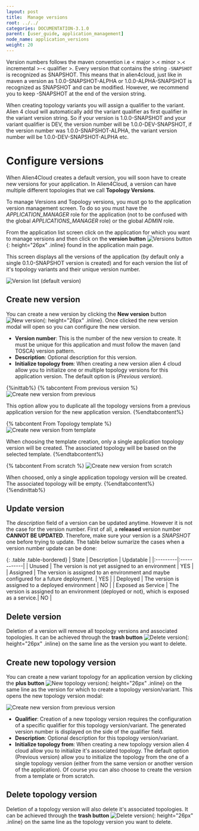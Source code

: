 ```yaml
---
layout: post
title:  Manage versions
root: ../../
categories: DOCUMENTATION-3.1.0
parent: [user_guide, application_management]
node_name: application_versions
weight: 20
---
```


Version numbers follows the maven convention i.e < major >.< minor >.< incremental >-< qualifier >. Every version that contains the string `-SNAPSHOT` is recognized as SNAPSHOT. This means that in alien4cloud, just like in maven a version as 1.0.0-SNAPSHOT-ALPHA or 1.0.0-ALPHA-SNAPSHOT is recognized as SNAPSHOT and can be modified. However, we recommend you to keep -SNAPSHOT at the end of the version string.

When creating topology variants you will assign a qualifier to the variant. Alien 4 cloud will automatically add the variant qualifier as first qualifier in the variant version string. So if your version is 1.0.0-SNAPSHOT and your variant qualifier is DEV, the version number will be 1.0.0-DEV-SNAPSHOT, if the version number was 1.0.0-SNAPSHOT-ALPHA, the variant version number will be 1.0.0-DEV-SNAPSHOT-ALPHA etc.

# Configure versions

When Alien4Cloud creates a default version, you will soon have to create new versions for your application. In Alien4Cloud, a version can have multiple different topologies that we call __Topology Versions__.

To manage Versions and Topology versions, you must go to the application version management screen. To do so you must have the *APPLICATION_MANAGER* role for the application (not to be confused with the global *APPLICATIONS_MANAGER* role) or the global *ADMIN* role.

From the application list screen click on the application for which you want to manage versions and then click on the __version button__ ![Versions button](../../images/3.1.0/user_guide/applications/versions_button.png){: height="26px" .inline} found in the application main page.

This screen displays all the versions of the application (by default only a single 0.1.0-SNAPSHOT version is created) and for each version the list of it's topology variants and their unique version number.

![Version list (default version)](../../images/3.1.0/user_guide/applications/version_list.png)

## Create new version

You can create a new version by clicking the __New version__ button ![New version](../../images/3.1.0/user_guide/applications/new_version_button.png){: height="26px" .inline}. Once clicked the new version modal will open so you can configure the new version.

* __Version number__: This is the number of the new version to create. It must be unique for this application and must follow the maven (and TOSCA) version pattern.
* __Description__: Optional description for this version.
* __Initialize topology from__: When creating a new version alien 4 cloud allow you to initialize one or multiple topology versions for this application version. The default option is (_Previous version_).

{%inittab%}
{% tabcontent From previous version %}
![Create new version from previous](../../images/3.1.0/user_guide/applications/new_version_modal_previous.png)

This option allow you to duplicate all the topology versions from a previous application version for the new application version.
{%endtabcontent%}

{% tabcontent From Topology template %}
![Create new version from template](../../images/3.1.0/user_guide/applications/new_version_modal_template.png)

When choosing the template creation, only a single application topology version will be created. The associated topology will be based on the selected template.
{%endtabcontent%}

{% tabcontent From scratch %}
![Create new version from scratch](../../images/3.1.0/user_guide/applications/new_version_modal_scratch.png)

When choosed, only a single application topology version will be created. The associated topology will be empty.
{%endtabcontent%}
{%endinittab%}

## Update version
The _description_ field of a version can be updated anytime.
However it is not the case for the version number. First of all, a __released__ version number __CANNOT BE UPDATED__.   Therefore, make sure your version is a _SNAPSHOT_ one before trying to update.
The table below sumarize the cases when a version number update can be done:

{: .table .table-bordered}
| State | Description | Updatable |
|:---------|:------------|
| Unused | The version is not yet assigned to an environment | YES |
| Assigned | The version is assigned to an environment and maybe configured for a future deployment. | YES |
| Deployed | The version is assigned to a deployed environment | NO |
| Exposed as Service | The version is assigned to an environment (deployed or not), which is exposed as a service.| NO |

## Delete version

Deletion of a version will remove all topology versions and associated topologies. It can be achieved through the __trash button__ ![Delete version](../../images/3.1.0/user_guide/applications/delete_button.png){: height="26px" .inline} on the same line as the version you want to delete.

## Create new topology version

You can create a new variant topology for an application version by clicking the __plus button__ ![New topology version](../../images/3.1.0/user_guide/applications/new_topo_version_button.png){: height="26px" .inline} on the same line as the version for which to create a topology version/variant. This opens the new topology version modal:

![Create new version from previous version](../../images/3.1.0/user_guide/applications/new_topology_version_previous.png)

* __Qualifier__: Creation of a new topology version requires the configuration of a specific qualifier for this topology version/variant. The generated version number is displayed on the side of the qualifier field.
* __Description__: Optional description for this topology version/variant.
* __Initialize topology from__: When creating a new topology version alien 4 cloud allow you to initialize it's associated topology. The default option (Previous version) allow you to initialize the topology from the one of a single topology version (either from the same version or another version of the application). Of course you can also choose to create the version from a template or from scratch.

## Delete topology version

Deletion of a topology version will also delete it's associated topologies. It can be achieved through the __trash button__ ![Delete version](../../images/3.1.0/user_guide/applications/delete_button.png){: height="26px" .inline} on the same line as the topology version you want to delete.
